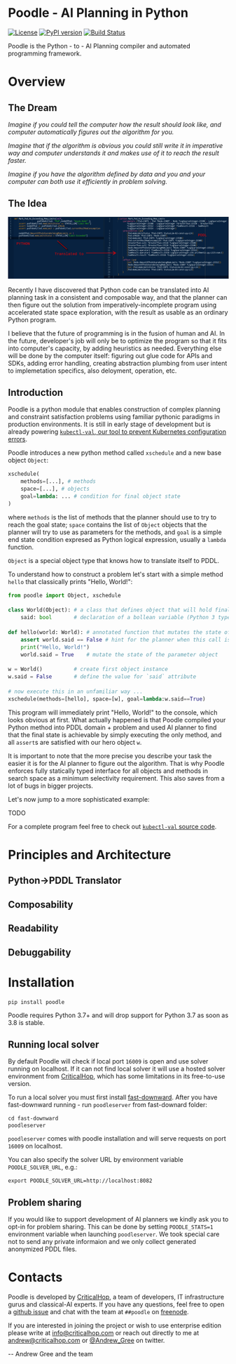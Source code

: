 # Poodle - AI Planning in Python

[![License](https://img.shields.io/badge/License-BSD%203--Clause-blue.svg)](https://opensource.org/licenses/BSD-3-Clause) [![PyPI version](https://badge.fury.io/py/poodle.svg)](https://badge.fury.io/py/poodle) [![Build Status](https://travis-ci.org/criticalhop/poodle.svg?branch=master)](https://travis-ci.org/criticalhop/poodle)

Poodle is the Python - to - AI Planning compiler and automated programming framework.

# Overview

## The Dream

*Imagine if you could tell the computer how the result should look like, and computer automatically figures out the algorithm for you.*

*Imagine that if the algorithm is obvious you could still write it in imperative way and computer understands it and makes use of it to reach the result faster.*

*Imagine if you have the algorithm defined by data and you and your computer can both use it efficiently in problem solving.*

## The Idea

<p align="center"> <img src="doc/img/science-and-magic.png" width="640"/> </p>

Recently I have discovered that Python code can be translated into AI planning task in a consistent and composable way, and that the planner can then figure out the solution from imperatively-incomplete program using accelerated state space exploration, with the result as usable as an ordinary Python program.

I believe that the future of programming is in the fusion of human and AI. In the future, developer's job will only be to optimize the program so that it fits into computer's capacity, by adding heuristics as needed. Everything else will be done by the computer itself: figuring out glue code for APIs and SDKs, adding error handling, creating abstraction plumbing from user intent to implemetation specifics, also deloyment, operation, etc.

## Introduction

Poodle is a python module that enables construction of complex planning and constraint satisfaction problems using familiar pythonic paradigms in production environments. It is still in early stage of development but is already powering [`kubectl-val`, our tool to prevent Kubernetes configuration errors](https://github.com/criticalhop/kubectl-val).

Poodle introduces a new python method called `xschedule` and a new base object `Object`:

```python
xschedule(
    methods=[...], # methods
    space=[...], # objects
    goal=lambda: ... # condition for final object state
)
```

where `methods` is the list of methods that the planner should use to try to reach the goal state; `space` contains the list of `Object` objects that the planner will try to use as parameters for the methods, and `goal` is a simple end state condition expresed as Python logical expression, usually a `lambda` function.

`Object` is a special object type that knows how to translate itself to PDDL.

To understand how to construct a problem let's start with a simple method `hello` that classically prints "Hello, World!":

```python
from poodle import Object, xschedule

class World(Object): # a class that defines object that will hold final state
    said: bool       # declaration of a bollean variable (Python 3 type hints)

def hello(world: World): # annotated function that mutates the state of `world`
    assert world.said == False # hint for the planner when this call is valid
    print("Hello, World!")
    world.said = True    # mutate the state of the parameter object

w = World()          # create first object instance
w.said = False       # define the value for `said` attribute

# now execute this in an unfamiliar way ... 
xschedule(methods=[hello], space=[w], goal=lambda:w.said==True)
```

This program will immediately print "Hello, World!" to the console, which looks obvious at first. What actually happened is that Poodle compiled your Python method into PDDL domain + problem and used AI planner to find that the final state is achievable by simply executing the only method, and all `assert`s are satisfied with our hero object `w`.

It is important to note that the more precise you describe your task the easier it is for the AI planner to figure out the algorithm. That is why Poodle enforces fully statically typed interface for all objects and methods in search space as a minimum selectivity requirement. This also saves from a lot of bugs in bigger projects.

Let's now jump to a more sophisticated example:

TODO

For a complete program feel free to check out [`kubectl-val` source code](https://github.com/criticalhop/kubectl-val).

# Principles and Architecture

## Python->PDDL Translator

## Composability

## Readability

## Debuggability

# Installation

```shell
pip install poodle
```

Poodle requires Python 3.7+ and will drop support for Python 3.7 as soon as 3.8 is stable.

## Running local solver

By default Poodle will check if local port `16009` is open and use solver running on localhost. If it can not find local solver it will use a hosted solver environment from [CriticalHop](https://criticalhop.com), which has some limitations in its free-to-use version. 

To run a local solver you must first install [fast-downward](http://www.fast-downward.org/). After you have fast-downward running - run `poodleserver` from fast-downard folder:

```shell
cd fast-downward
poodleserver
```

`poodleserver` comes with poodle installation and will serve requests on port `16009` on localhost.

You can also specify the solver URL by environment variable `POODLE_SOLVER_URL`, e.g.:

```shell
export POODLE_SOLVER_URL=http://localhost:8082
```

## Problem sharing

If you would like to support development of AI planners we kindly ask you to opt-in for problem sharing. This can be done by setting `POODLE_STATS=1` environment variable when launching `poodleserver`. We took special care not to send any private informaion and we only collect generated anonymized PDDL files.

# Contacts

Poodle is developed by [CriticalHop](https://criticalhop.com), a team of developers, IT infrastructure gurus and classical-AI experts. If you have any questions, feel free to open a [github issue](https://github.com/criticalhop/poodle/issues) and chat with the team at `##poodle` on [freenode](https://freenode.net/).

If you are interested in joining the project or wish to use enterprise edition please write at info@criticalhop.com or reach out directly to me at andrew@criticalhop.com or [@Andrew_Gree](https://twitter.com/Andrew_Gree) on twitter.

-- 
Andrew Gree and the team